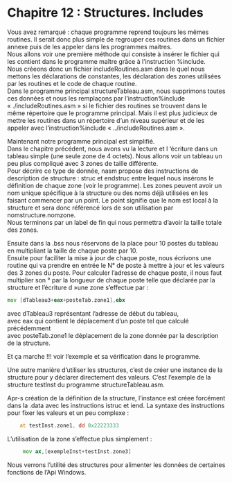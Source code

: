 # Chapitre 12 : Structures. Includes

Vous avez remarqué : chaque programme reprend toujours les mêmes routines. Il serait donc plus simple de regrouper ces routines dans un fichier annexe puis de les appeler dans les programmes maitres. <br>
Nous allons voir une première méthode qui consiste à insérer le fichier qui les contient dans le programme maître grâce à l’instruction %include. <br>
Nous créeons donc un fichier includeRoutines.asm dans le quel nous mettons les déclarations de constantes, les déclaration des zones utilisées par les routines et le code de chaque routine.<br>
Dans le programme principal structureTableau.asm, nous supprimons toutes ces données et nous les remplaçons par l’instruction%include « ./includeRoutines.asm » si le fichier des routines se trouvent dans le même répertoire que le programme principal. Mais il est plus judicieux de mettre les routines dans un répertoire d’un niveau supérieur et de les appeler avec l’instruction%include « ../includeRoutines.asm ». <br>

Maintenant notre programme principal est simplifié. <br>
Dans le chapitre précédent, nous avons vu la lecture et l ‘écriture dans un tableau simple (une seule zone de 4 octets). Nous allons voir un tableau un peu plus compliqué avec 3 zones de taille différente. <br>
Pour décrire ce type de donnée, nasm propose des instructions de description de structure : struc et endstruc entre lequel nous insérons le définition de chaque zone (voir le programme). Les zones peuvent avoir un nom unique spécifique à la structure ou des noms déjà utilisées en les faisant commencer par un point. Le point signifie que le nom est local à la structure et sera donc référencé lors de son utilisation par nomstructure.nomzone.<br>
Nous terminons par un label de fin qui nous permettra d’avoir la taille totale des zones.<br>

Ensuite dans la .bss nous réservons de la place pour 10 postes du tableau en multipliant la taille de chaque poste par 10.<br>
Ensuite pour faciliter la mise à jour de chaque poste, nous écrivons une routine qui va prendre en entrée le N° de poste à mettre à jour et les valeurs des 3 zones du poste. Pour calculer l’adresse de chaque poste, il nous faut multiplier son ° par la longueur de chaque poste telle que déclarée par la structure et l’écriture d »une zone  s’effectue par : <br>

```asm
mov [dTableau3+eax+posteTab.zone1],ebx
```

avec dTableau3 représentant l’adresse de début du tableau,<br>
avec eax qui contient le déplacement d’un poste tel que calculé précédemment<br>
avec  posteTab.zone1 le déplacement de la zone donnée par la description de la structure.<br>

Et ça marche !!! voir l’exemple et sa vérification dans le programme. <br>

Une autre manière d’utiliser les structures, c’est de créer une instance de la structure pour y déclarer directement des valeurs. C’est l’exemple de la structure testInst du programme structureTableau.asm.<br> 

Apr-s création de la définition de la structure, l’instance est créee forcément dans la .data avec les instructions istruc et iend. La syntaxe des instructions pour fixer les valeurs et un peu complexe :

```asm
    at testInst.zone1, dd 0x22223333
```

L’utilisation de la zone s’effectue plus simplement :

```asm
     mov ax,[exempleInst+testInst.zone3]
```

Nous verrons l’utilité des structures pour alimenter les données de certaines fonctions de l’Api Windows.
